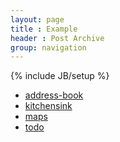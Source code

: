 ```yaml
---
layout: page
title : Example
header : Post Archive
group: navigation
---
```

{% include JB/setup %}

+ [address-book](./assets/x-ui-1.0.3/example/address-book/index.html)
+ [kitchensink](./assets/x-ui-1.0.3/example/kitchensink/index.html)
+ [maps](./assets/x-ui-1.0.3/example/maps/index.html)
+ [todo](./assets/x-ui-1.0.3/example/todo/index.html)


<script>
  (function(i,s,o,g,r,a,m){i['GoogleAnalyticsObject']=r;i[r]=i[r]||function(){
  (i[r].q=i[r].q||[]).push(arguments)},i[r].l=1*new Date();a=s.createElement(o),
  m=s.getElementsByTagName(o)[0];a.async=1;a.src=g;m.parentNode.insertBefore(a,m)
  })(window,document,'script','//www.google-analytics.com/analytics.js','ga');

  ga('create', 'UA-48019510-1', 'cryingnavi.github.io');
  ga('send', 'pageview');

</script>